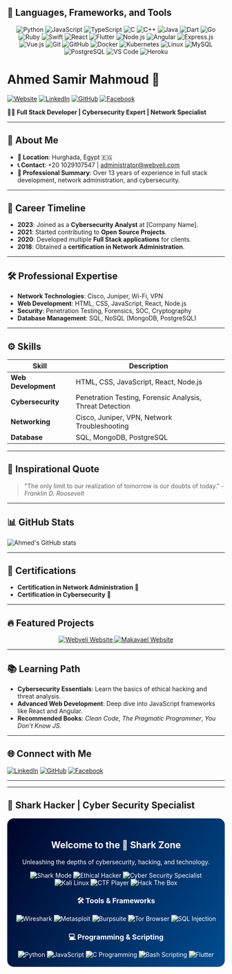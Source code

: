 ## 🚀 Languages, Frameworks, and Tools

<div align="center">
  <!-- Programming Languages -->
  <img src="https://img.shields.io/badge/Python-3776AB?style=for-the-badge&logo=python&logoColor=white" alt="Python" />
  <img src="https://img.shields.io/badge/JavaScript-F7DF1E?style=for-the-badge&logo=javascript&logoColor=black" alt="JavaScript" />
  <img src="https://img.shields.io/badge/TypeScript-3178C6?style=for-the-badge&logo=typescript&logoColor=white" alt="TypeScript" />
  <img src="https://img.shields.io/badge/C-A8B9CC?style=for-the-badge&logo=c&logoColor=black" alt="C" />
  <img src="https://img.shields.io/badge/C%2B%2B-00599C?style=for-the-badge&logo=cplusplus&logoColor=white" alt="C++" />
  <img src="https://img.shields.io/badge/Java-007396?style=for-the-badge&logo=java&logoColor=white" alt="Java" />
  <img src="https://img.shields.io/badge/Dart-0175C2?style=for-the-badge&logo=dart&logoColor=white" alt="Dart" />
  <img src="https://img.shields.io/badge/Go-00ADD8?style=for-the-badge&logo=go&logoColor=white" alt="Go" />
  <img src="https://img.shields.io/badge/Ruby-CC342D?style=for-the-badge&logo=ruby&logoColor=white" alt="Ruby" />
  <img src="https://img.shields.io/badge/Swift-FA7343?style=for-the-badge&logo=swift&logoColor=white" alt="Swift" />

  <!-- Frameworks -->
  <img src="https://img.shields.io/badge/React-61DAFB?style=for-the-badge&logo=react&logoColor=black" alt="React" />
  <img src="https://img.shields.io/badge/Flutter-02569B?style=for-the-badge&logo=flutter&logoColor=white" alt="Flutter" />
  <img src="https://img.shields.io/badge/Node.js-339933?style=for-the-badge&logo=node.js&logoColor=white" alt="Node.js" />
  <img src="https://img.shields.io/badge/Angular-DD0031?style=for-the-badge&logo=angular&logoColor=white" alt="Angular" />
  <img src="https://img.shields.io/badge/Express.js-404D59?style=for-the-badge" alt="Express.js" />
  <img src="https://img.shields.io/badge/Vue.js-4FC08D?style=for-the-badge&logo=vue.js&logoColor=white" alt="Vue.js" />

  <!-- Tools & Platforms -->
  <img src="https://img.shields.io/badge/Git-F05032?style=for-the-badge&logo=git&logoColor=white" alt="Git" />
  <img src="https://img.shields.io/badge/GitHub-181717?style=for-the-badge&logo=github&logoColor=white" alt="GitHub" />
  <img src="https://img.shields.io/badge/Docker-2496ED?style=for-the-badge&logo=docker&logoColor=white" alt="Docker" />
  <img src="https://img.shields.io/badge/Kubernetes-326CE5?style=for-the-badge&logo=kubernetes&logoColor=white" alt="Kubernetes" />
  <img src="https://img.shields.io/badge/Linux-FCC624?style=for-the-badge&logo=linux&logoColor=black" alt="Linux" />
  <img src="https://img.shields.io/badge/MySQL-4479A1?style=for-the-badge&logo=mysql&logoColor=white" alt="MySQL" />
  <img src="https://img.shields.io/badge/PostgreSQL-336791?style=for-the-badge&logo=postgresql&logoColor=white" alt="PostgreSQL" />
  <img src="https://img.shields.io/badge/Visual_Studio_Code-007ACC?style=for-the-badge&logo=visual-studio-code&logoColor=white" alt="VS Code" />
  <img src="https://img.shields.io/badge/Heroku-430098?style=for-the-badge&logo=heroku&logoColor=white" alt="Heroku" />
</div>

# Ahmed Samir Mahmoud 🌌

[![Website](https://img.shields.io/badge/Website-Makavael.com-blue)](https://Makavael.com) 
[![LinkedIn](https://img.shields.io/badge/LinkedIn-Connect-blue)](https://www.linkedin.com/in/makavael) 
[![GitHub](https://img.shields.io/badge/GitHub-Follow-blue)](https://github.com/Makavael)
[![Facebook](https://img.shields.io/badge/Facebook-Follow-blue)](https://www.facebook.com/BloodServer)

👨‍💻 **Full Stack Developer | Cybersecurity Expert | Network Specialist**

---

## 🌟 About Me
- **📍 Location**: Hurghada, Egypt 🇪🇬
- **📞 Contact**: +20 1029107547 | [administrator@webveli.com](mailto:administrator@webveli.com)
- **📝 Professional Summary**: Over 13 years of experience in full stack development, network administration, and cybersecurity.

---

## 🚀 Career Timeline
- **2023**: Joined as a **Cybersecurity Analyst** at [Company Name].
- **2021**: Started contributing to **Open Source Projects**.
- **2020**: Developed multiple **Full Stack applications** for clients.
- **2018**: Obtained a **certification in Network Administration**.

---

## 🛠️ Professional Expertise
- **Network Technologies**: Cisco, Juniper, Wi-Fi, VPN
- **Web Development**: HTML, CSS, JavaScript, React, Node.js
- **Security**: Penetration Testing, Forensics, SOC, Cryptography
- **Database Management**: SQL, NoSQL (MongoDB, PostgreSQL)

---

## ⚙️ Skills
| **Skill**              | **Description**                                           |
|------------------------|-----------------------------------------------------------|
| **Web Development**    | HTML, CSS, JavaScript, React, Node.js                     |
| **Cybersecurity**      | Penetration Testing, Forensic Analysis, Threat Detection  |
| **Networking**         | Cisco, Juniper, VPN, Network Troubleshooting              |
| **Database**           | SQL, MongoDB, PostgreSQL                                  |

---

## 🌌 Inspirational Quote
> "The only limit to our realization of tomorrow is our doubts of today." - *Franklin D. Roosevelt*

---

## 📊 GitHub Stats
![Ahmed's GitHub stats](https://github-readme-stats.vercel.app/api?username=webveli&show_icons=true&theme=radical)



---

## 📜 Certifications
- **Certification in Network Administration** 📃
- **Certification in Cybersecurity** 🔐

---

## 🔥 Featured Projects

<div align="center">
  <!-- Webveli Project -->
  <a href="https://webveli.com">
    <img src="https://img.shields.io/badge/Webveli-Explore-orange?style=for-the-badge&logo=bitcoin&logoColor=white" alt="Webveli Website" />
  </a>

  <!-- Makavael Project -->
  <a href="https://makavael.com">
    <img src="https://img.shields.io/badge/Makavael.com-Discover-blue?style=for-the-badge&logo=internet-explorer&logoColor=white" alt="Makavael Website" />
  </a>
</div>

---

## 📚 Learning Path
- **Cybersecurity Essentials**: Learn the basics of ethical hacking and threat analysis.
- **Advanced Web Development**: Deep dive into JavaScript frameworks like React and Angular.
- **Recommended Books**: *Clean Code*, *The Pragmatic Programmer*, *You Don't Know JS*.

---

## 🌐 Connect with Me
[![LinkedIn](https://img.shields.io/badge/LinkedIn-Connect-blue)](https://www.linkedin.com/in/makavael) 
[![GitHub](https://img.shields.io/badge/GitHub-Follow-blue)](https://github.com/webveli) 
[![Facebook](https://img.shields.io/badge/Facebook-Follow-blue)](https://www.facebook.com/webveli) 

---


---

## 🦈 Shark Hacker | Cyber Security Specialist

<div align="center" style="background: linear-gradient(120deg, #000428, #004e92); border-radius: 15px; padding: 20px; color: white;">
  
  <h2>Welcome to the 🦈 Shark Zone</h2>
  <p>Unleashing the depths of cybersecurity, hacking, and technology.</p>
  
  <!-- Hacking Titles -->
  <img src="https://img.shields.io/badge/Shark_Mode-ON-blue?style=for-the-badge&logo=shark&logoColor=white" alt="Shark Mode" />
  <img src="https://img.shields.io/badge/Ethical_Hacker-Black?style=for-the-badge&logo=hackthebox&logoColor=green" alt="Ethical Hacker" />
  <img src="https://img.shields.io/badge/Cyber_Security-Specialist-red?style=for-the-badge&logo=cybersecurity&logoColor=white" alt="Cyber Security Specialist" />
  
  <!-- Hacking Platforms -->
  <img src="https://img.shields.io/badge/Kali_Linux-Advanced-557C94?style=for-the-badge&logo=linux&logoColor=white" alt="Kali Linux" />
  <img src="https://img.shields.io/badge/CTF_Player-Capture_The_Flag-orange?style=for-the-badge&logo=ctftime&logoColor=white" alt="CTF Player" />
  <img src="https://img.shields.io/badge/Hack%20The%20Box-Elite-green?style=for-the-badge&logo=hackthebox&logoColor=white" alt="Hack The Box" />
  
  <!-- Tools Section -->
  <h3>🛠️ Tools & Frameworks</h3>
  <img src="https://img.shields.io/badge/Wireshark-Network_Analyzer-blue?style=for-the-badge&logo=wireshark&logoColor=white" alt="Wireshark" />
  <img src="https://img.shields.io/badge/Metasploit-Exploit_Framework-black?style=for-the-badge&logo=metasploit&logoColor=white" alt="Metasploit" />
  <img src="https://img.shields.io/badge/Burpsuite-Web_Vulnerability-orange?style=for-the-badge&logo=burp-suite&logoColor=white" alt="Burpsuite" />
  <img src="https://img.shields.io/badge/Tor-Anonymous-purple?style=for-the-badge&logo=tor-browser&logoColor=white" alt="Tor Browser" />
  <img src="https://img.shields.io/badge/SQL_Injection-Database_red?style=for-the-badge&logo=database&logoColor=white" alt="SQL Injection" />
  
  <!-- Programming and Scripting -->
  <h3>💻 Programming & Scripting</h3>
  <img src="https://img.shields.io/badge/Python-Automation-3776AB?style=for-the-badge&logo=python&logoColor=white" alt="Python" />
  <img src="https://img.shields.io/badge/JavaScript-FullStack-yellow?style=for-the-badge&logo=javascript&logoColor=black" alt="JavaScript" />
  <img src="https://img.shields.io/badge/C%20Programming-Low_Level_Expert-blue?style=for-the-badge&logo=c&logoColor=white" alt="C Programming" />
  <img src="https://img.shields.io/badge/Bash-Scripting-4EAA25?style=for-the-badge&logo=gnu-bash&logoColor=white" alt="Bash Scripting" />
  <img src="https://img.shields.io/badge/Flutter-Mobile_Apps-blue?style=for-the-badge&logo=flutter&logoColor=white" alt="Flutter" />

</div>

